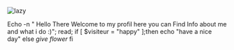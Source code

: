 ![lazy](https://user-images.githubusercontent.com/64088838/127237557-c8f0ae98-0a06-4391-8d7f-1e3a6197d2e5.png)

Echo -n " Hello There Welcome to my profil here you can Find Info about me and what i do :)";
read;
if [ $visiteur = "happy" ];then
  echo "have a nice day"
else
  *give flower*
fi
